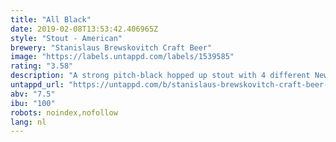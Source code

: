 ```yaml
---
title: "All Black"
date: 2019-02-08T13:53:42.406965Z
style: "Stout - American"
brewery: "Stanislaus Brewskovitch Craft Beer"
image: "https://labels.untappd.com/labels/1539585"
rating: "3.58"
description: "A strong pitch-black hopped up stout with 4 different New Zealand hops."
untappd_url: "https://untappd.com/b/stanislaus-brewskovitch-craft-beer-all-black/1539585"
abv: "7.5"
ibu: "100"
robots: noindex,nofollow
lang: nl
---
```

